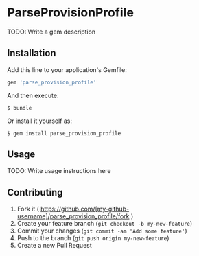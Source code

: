 # ParseProvisionProfile

TODO: Write a gem description

## Installation

Add this line to your application's Gemfile:

```ruby
gem 'parse_provision_profile'
```

And then execute:

    $ bundle

Or install it yourself as:

    $ gem install parse_provision_profile

## Usage

TODO: Write usage instructions here

## Contributing

1. Fork it ( https://github.com/[my-github-username]/parse_provision_profile/fork )
2. Create your feature branch (`git checkout -b my-new-feature`)
3. Commit your changes (`git commit -am 'Add some feature'`)
4. Push to the branch (`git push origin my-new-feature`)
5. Create a new Pull Request
